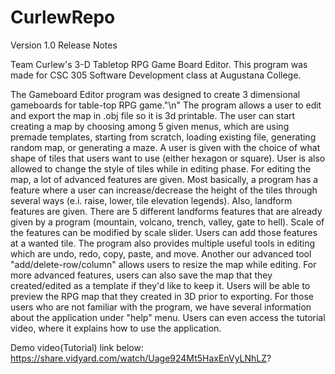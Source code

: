 # CurlewRepo
Version 1.0 Release Notes

Team Curlew's 3-D Tabletop RPG Game Board Editor.
This program was made for CSC 305 Software Development class at Augustana College.

The Gameboard Editor program was designed to create 3 dimensional gameboards for table-top RPG game."\n"
The program allows a user to edit and export the map in .obj file so it is 3d printable.
The user can start creating a map by choosing among 5 given menus, which are using premade templates, starting from scratch, loading existing file, generating random map, or generating a maze.
A user is given with the choice of what shape of tiles that users want to use (either hexagon or square). User is also allowed to change the style of tiles while in editing phase.
For editing the map, a lot of advanced features are given.
Most basically, a program has a feature where a user can increase/decrease the height of the tiles through several ways (e.i. raise, lower, tile elevation legends).
Also, landform features are given.
There are 5 different landforms features that are already given by a program (mountain, volcano, trench, valley, gate to hell). 
Scale of the features can be modified by scale slider.
Users can add those features at a wanted tile.
The program also provides multiple useful tools in editing which are undo, redo, copy, paste, and move.
Another our advanced tool "add/delete-row/column" allows users to resize the map while editing. 
For more advanced features, users can also save the map that they created/edited as a template if they'd like to keep it.
Users will be able to preview the RPG map that they created in 3D prior to exporting.
For those users who are not familiar with the program, we have several information about the application under "help" menu. 
Users can even access the tutorial video, where it explains how to use the application.

Demo video(Tutorial) link below:
https://share.vidyard.com/watch/Uage924Mt5HaxEnVyLNhLZ?
